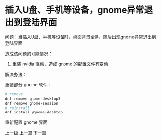 # 插入U盘、手机等设备，gnome异常退出到登陆界面

问题：当插入U盘、手机等设备时，桌面背景全黑，随后出现gnome异常退出到登陆界面


造成该问题的可能情况：

1. 重装 nvidia 驱动，造成 gnome 的配置文件有变动

解决办法：

重装部分 gnome 软件：

```sh
# remove
dnf remove gnome-desktop3
dnf remove gnome-session
# reinstall
dnf install @gnome-desktop
```

重新配置 gnome 界面

[上一级](base.md)
[上一篇](gen_cpp_bin.md)
[下一篇](hpOmenInstallFedora.md)
